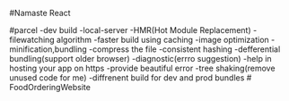 #Namaste React

#parcel
-dev build
-local-server
-HMR(Hot Module Replacement)
-filewatching algorithm
-faster build using caching
-image optimization
-minification,bundling
-compress the file
-consistent hashing
-defferential bundling(support older browser)
-diagnostic(errro suggestion)
-help in hosting your app on https
-provide beautiful error
-tree shaking(remove unused code for me)
-diffrenent build for dev and prod bundles
#   F o o d O r d e r i n g W e b s i t e  
 